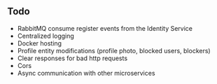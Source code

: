 ## Todo
- RabbitMQ consume register events from the Identity Service
- Centralized logging
- Docker hosting
- Profile entity modifications (profile photo, blocked users, blockers)
- Clear responses for bad http requests
- Cors
- Async communication with other microservices